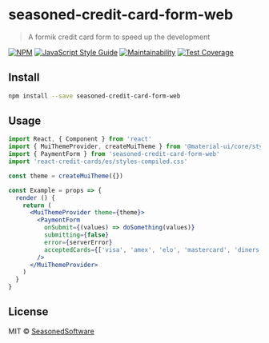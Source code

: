 # seasoned-credit-card-form-web

> A formik credit card form to speed up the development

[![NPM](https://img.shields.io/npm/v/seasoned-credit-card-form-web.svg)](https://www.npmjs.com/package/seasoned-credit-card-form-web) [![JavaScript Style Guide](https://img.shields.io/badge/code_style-standard-brightgreen.svg)](https://standardjs.com) [![Maintainability](https://api.codeclimate.com/v1/badges/674f93386bbf5608aa6b/maintainability)](https://codeclimate.com/github/SeasonedSoftware/seasoned-credit-card-form-web/maintainability) [![Test Coverage](https://api.codeclimate.com/v1/badges/674f93386bbf5608aa6b/test_coverage)](https://codeclimate.com/github/SeasonedSoftware/seasoned-credit-card-form-web/test_coverage)

## Install

```bash
npm install --save seasoned-credit-card-form-web
```

## Usage

```jsx
import React, { Component } from 'react'
import { MuiThemeProvider, createMuiTheme } from '@material-ui/core/styles'
import { PaymentForm } from 'seasoned-credit-card-form-web'
import 'react-credit-cards/es/styles-compiled.css'

const theme = createMuiTheme({})

const Example = props => {
  render () {
    return (
      <MuiThemeProvider theme={theme}>
        <PaymentForm
          onSubmit={(values) => doSomething(values)}
          submitting={false}
          error={serverError}
          acceptedCards={['visa', 'amex', 'elo', 'mastercard', 'diners', 'hipercard']}
        />
      </MuiThemeProvider>
    )
  }
}
```

## License

MIT © [SeasonedSoftware](https://github.com/SeasonedSoftware)
